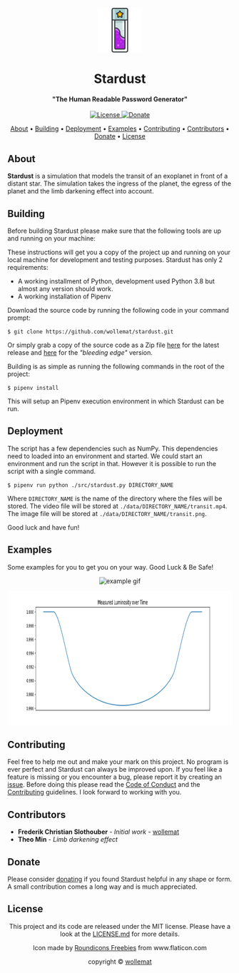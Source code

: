 
<p  align="center"> <img src="doc/icon.png" alt="Icon" width="100" height="100" /> </p>
<h1 align="center">Stardust</h1>
<h4 align="center">"The Human Readable Password Generator"</h4>

<p align="center">
    <a href="LICENSE.md">
    <img src="https://img.shields.io/badge/license-MIT-yellow" alt="License">
    <a href="https://paypal.me/wollemat">
    <img src="https://img.shields.io/badge/donate-PayPal-orange" alt="Donate">
</p>
      
<p align="center">
  <a href="#about">About</a> •
  <a href="#building">Building</a> •
  <a href="#deployment">Deployment</a> •
  <a href="#examples">Examples</a> •
  <a href="#contributing">Contributing</a> •
  <a href="#contributors">Contributors</a> •
  <a href="#donate">Donate</a> •
  <a href="#license">License</a>
</p>

## About

**Stardust** is a simulation that models the transit of an exoplanet in front of a distant star. 
The simulation takes the ingress of the planet, the egress of the planet and the limb darkening effect into account.

## Building

Before building Stardust please make sure that the following tools are up and running on your machine:

These instructions will get you a copy of the project up and running on your local machine for development and 
testing purposes. Stardust has only 2 requirements:

* A working installment of Python, development used Python 3.8 but almost any version should work.
* A working installation of Pipenv

Download the source code by running the following code in your command prompt:

```
$ git clone https://github.com/wollemat/stardust.git
```

Or simply grab a copy of the source code as a Zip file [here](https://github.com/wollemat/stardust/archive/master.zip) for the latest release and [here](https://github.com/wollemat/stardust/archive/develop.zip) for the *"bleeding edge"* version.

Building is as simple as running the following commands in the root of the project:

```
$ pipenv install
```

This will setup an Pipenv execution environment in which Stardust can be run.

## Deployment

The script has a few dependencies such as NumPy. This dependencies need to loaded into an environment and started. 
We could start an environment and run the script in that. 
However it is possible to run the script with a single command.

```
$ pipenv run python ./src/stardust.py DIRECTORY_NAME
```

Where `DIRECTORY_NAME` is the name of the directory where the files will be stored. 
The video file will be stored at `./data/DIRECTORY_NAME/transit.mp4`. 
The image file will be stored at `./data/DIRECTORY_NAME/transit.png`. 

Good luck and have fun!

## Examples

Some examples for you to get you on your way. Good Luck & Be Safe!

<p align="center"> <img src="https://media.giphy.com/media/cPZRvSC7omXoUMAPD4/giphy.gif" alt="example gif" width="512" height="512" /> </p>

<p align="center"> <img src="doc/transit.png" alt="example transit" height="300" /> </p>

## Contributing

Feel free to help me out and make your mark on this project. 
No program is ever perfect and Stardust can always be improved upon.
If you feel like a feature is missing or you encounter a bug, please report it by creating an [issue](https://github.com/wollemat/stardust/issues/new).
Before doing this please read the [Code of Conduct](CODE_OF_CONDUCT.md) and the [Contributing](CONTRIBUTING.md) guidelines.
I look forward to working with you.

## Contributors

* **Frederik Christian Slothouber** - *Initial work* - [wollemat](https://github.com/wollemat)
* **Theo Min** - *Limb darkening effect*

## Donate

Please consider [donating](https://paypal.me/wollemat) if you found Stardust helpful in any shape or form. 
A small contribution comes a long way and is much appreciated.

## License

<p align="center">This project and its code are released under the MIT license. Please have a look at the <a href="LICENSE.md">LICENSE.md</a> for more details.</p>
<p align="center">Icon made by <a href="https://www.flaticon.com/authors/roundicons-freebies">Roundicons Freebies</a> from www.flaticon.com</p>
<p align="center">copyright © <a href="https://github.com/wollemat">wollemat</a></p>
